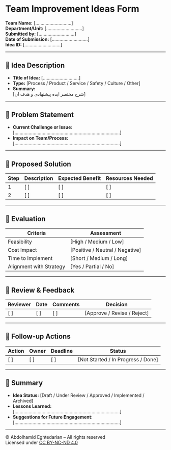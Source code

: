 # Team Improvement Ideas Form  
**Team Name:** [............................]  
**Department/Unit:** [............................]  
**Submitted by:** [............................]  
**Date of Submission:** [............................]  
**Idea ID:** [............................]  

---

## 🔹 Idea Description

- **Title of Idea:** [............................]  
- **Type:** [Process / Product / Service / Safety / Culture / Other]  
- **Summary:**  
  [شرح مختصر ایده پیشنهادی و هدف آن]

---

## 🔹 Problem Statement

- **Current Challenge or Issue:**  
  [..................................................................................]  
- **Impact on Team/Process:**  
  [..................................................................................]

---

## 🔹 Proposed Solution

| Step | Description | Expected Benefit | Resources Needed |
|------|-------------|------------------|------------------|
| 1    | [  ]         | [  ]              | [  ]             |
| 2    | [  ]         | [  ]              | [  ]             |

---

## 🔹 Evaluation

| Criteria | Assessment |
|----------|------------|
| Feasibility | [High / Medium / Low] |
| Cost Impact | [Positive / Neutral / Negative] |
| Time to Implement | [Short / Medium / Long] |
| Alignment with Strategy | [Yes / Partial / No] |

---

## 🔹 Review & Feedback

| Reviewer | Date | Comments | Decision |
|----------|------|----------|----------|
| [  ]     | [  ] | [  ]     | [Approve / Revise / Reject] |

---

## 🔹 Follow-up Actions

| Action | Owner | Deadline | Status |
|--------|-------|----------|--------|
| [  ]   | [  ]  | [  ]     | [Not Started / In Progress / Done] |

---

## 🔹 Summary

- **Idea Status:** [Draft / Under Review / Approved / Implemented / Archived]  
- **Lessons Learned:**  
  [..................................................................................]  
- **Suggestions for Future Engagement:**  
  [..................................................................................]

---

© Abdolhamid Eghtedarian – All rights reserved  
Licensed under [CC BY-NC-ND 4.0](https://creativecommons.org/licenses/by-nc-nd/4.0/)
